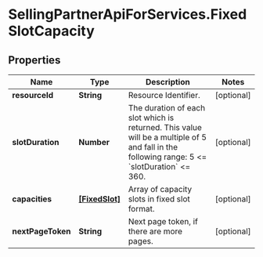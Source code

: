 # SellingPartnerApiForServices.FixedSlotCapacity

## Properties

Name | Type | Description | Notes
------------ | ------------- | ------------- | -------------
**resourceId** | **String** | Resource Identifier. | [optional] 
**slotDuration** | **Number** | The duration of each slot which is returned. This value will be a multiple of 5 and fall in the following range: 5 &lt;&#x3D; &#x60;slotDuration&#x60; &lt;&#x3D; 360. | [optional] 
**capacities** | [**[FixedSlot]**](FixedSlot.md) | Array of capacity slots in fixed slot format. | [optional] 
**nextPageToken** | **String** | Next page token, if there are more pages. | [optional] 


